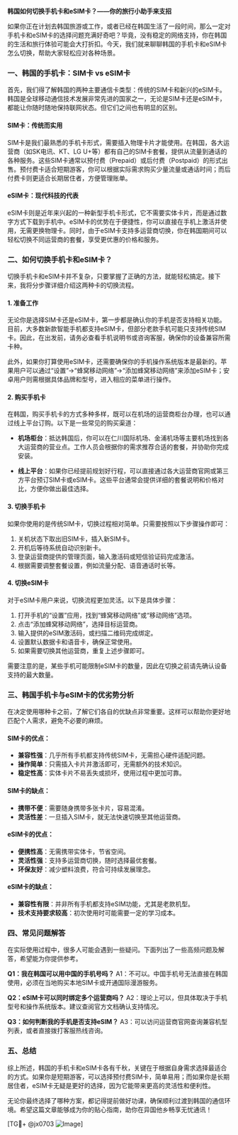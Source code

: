 **韩国如何切换手机卡和eSIM卡？——你的旅行小助手来支招**

如果你正在计划去韩国旅游或工作，或者已经在韩国生活了一段时间，那么一定对手机卡和eSIM卡的选择问题充满好奇吧？毕竟，没有稳定的网络支持，你在韩国的生活和旅行体验可能会大打折扣。今天，我们就来聊聊韩国的手机卡和eSIM卡怎么切换，帮助大家轻松应对各种场景。

### 一、韩国的手机卡：SIM卡 vs eSIM卡

首先，我们得了解韩国的两种主要通信卡类型：传统的SIM卡和新兴的eSIM卡。韩国是全球移动通信技术发展非常先进的国家之一，无论是SIM卡还是eSIM卡，都能让你随时随地保持联网状态。但它们之间也有明显的区别。

#### SIM卡：传统而实用
SIM卡是我们最熟悉的手机卡形式，需要插入物理卡片才能使用。在韩国，各大运营商（如SK电讯、KT、LG U+等）都有自己的SIM卡套餐，提供从流量到通话的各种服务。这些SIM卡通常以预付费（Prepaid）或后付费（Postpaid）的形式出售。预付费卡适合短期游客，你可以根据实际需求购买少量流量或通话时间；而后付费卡则更适合长期居住者，方便管理账单。

#### eSIM卡：现代科技的代表
eSIM卡则是近年来兴起的一种新型手机卡形式，它不需要实体卡片，而是通过数字方式下载到手机中。eSIM卡的优势在于便捷性，你可以直接在手机上激活并使用，无需更换物理卡。同时，由于eSIM卡支持多运营商切换，你在韩国期间可以轻松切换不同运营商的套餐，享受更优惠的价格和服务。

### 二、如何切换手机卡和eSIM卡？

切换手机卡和eSIM卡并不复杂，只要掌握了正确的方法，就能轻松搞定。接下来，我将分步骤详细介绍这两种卡的切换流程。

#### 1. 准备工作
无论你是选择SIM卡还是eSIM卡，第一步都是确认你的手机是否支持相关功能。目前，大多数新款智能手机都支持eSIM卡，但部分老款手机可能只支持传统SIM卡。因此，在出发前，请务必查看手机说明书或咨询客服，确保你的设备兼容所需卡种。

此外，如果你打算使用eSIM卡，还需要确保你的手机操作系统版本是最新的。苹果用户可以通过“设置”→“蜂窝移动网络”→“添加蜂窝移动网络”来添加eSIM卡；安卓用户则需根据具体品牌和型号，进入相应的菜单进行操作。

#### 2. 购买手机卡
在韩国，购买手机卡的方式多种多样，既可以在机场的运营商柜台办理，也可以通过线上平台订购。以下是一些常见的购买渠道：

- **机场柜台**：抵达韩国后，你可以在仁川国际机场、金浦机场等主要机场找到各大运营商的营业点。工作人员会根据你的需求推荐合适的套餐，并协助你完成安装。
  
- **线上平台**：如果你已经提前规划好行程，可以直接通过各大运营商官网或第三方平台预订SIM卡或eSIM卡。这些平台通常会提供详细的套餐说明和价格对比，方便你做出最佳选择。

#### 3. 切换手机卡
如果你使用的是传统SIM卡，切换过程相对简单。只需要按照以下步骤操作即可：

1. 关机状态下取出旧SIM卡，插入新SIM卡。
2. 开机后等待系统自动识别新卡。
3. 登录运营商提供的管理页面，输入激活码或短信验证码完成激活。
4. 根据需要调整套餐设置，例如流量分配、语音通话时长等。

#### 4. 切换eSIM卡
对于eSIM卡用户来说，切换流程更加灵活。以下是具体步骤：

1. 打开手机的“设置”应用，找到“蜂窝移动网络”或“移动网络”选项。
2. 点击“添加蜂窝移动网络”，选择目标运营商。
3. 输入提供的eSIM激活码，或扫描二维码完成绑定。
4. 设置默认数据卡和语音卡，确保正常使用。
5. 如果需要切换其他运营商，重复上述步骤即可。

需要注意的是，某些手机可能限制eSIM卡的数量，因此在切换之前请先确认设备支持的最大数量。

### 三、韩国手机卡与eSIM卡的优劣势分析

在决定使用哪种卡之前，了解它们各自的优缺点非常重要。这样可以帮助你更好地匹配个人需求，避免不必要的麻烦。

#### SIM卡的优点：
- **兼容性强**：几乎所有手机都支持传统SIM卡，无需担心硬件适配问题。
- **操作简单**：只需插入卡片并激活即可，无需额外的技术知识。
- **稳定性高**：实体卡片不易丢失或损坏，使用过程中更加可靠。

#### SIM卡的缺点：
- **携带不便**：需要随身携带多张卡片，容易混淆。
- **灵活性差**：一旦插入SIM卡，就无法快速切换至其他运营商。

#### eSIM卡的优点：
- **便携性高**：无需携带实体卡，节省空间。
- **灵活性强**：支持多运营商切换，随时选择最优套餐。
- **环保友好**：减少塑料浪费，符合可持续发展理念。

#### eSIM卡的缺点：
- **兼容性有限**：并非所有手机都支持eSIM功能，尤其是老款机型。
- **技术支持要求较高**：初次使用时可能需要一定的学习成本。

### 四、常见问题解答

在实际使用过程中，很多人可能会遇到一些疑问。下面列出了一些高频问题及解答，希望能为你提供参考。

**Q1：我在韩国可以用中国的手机号吗？**
A1：不可以。中国手机号无法直接在韩国使用，必须在当地购买本地SIM卡或开通国际漫游服务。

**Q2：eSIM卡可以同时绑定多个运营商吗？**
A2：理论上可以，但具体取决于手机型号和操作系统版本。建议查阅官方文档确认支持情况。

**Q3：如何判断我的手机是否支持eSIM？**
A3：可以访问运营商官网查询兼容机型列表，或者直接拨打客服热线咨询。

### 五、总结

综上所述，韩国的手机卡和eSIM卡各有千秋，关键在于根据自身需求选择最适合的方式。如果你是短期游客，可以选择预付费SIM卡，简单易用；而如果你是长期居住者，eSIM卡无疑是更好的选择，因为它能带来更高的灵活性和便利性。

无论你最终选择了哪种方案，都记得提前做好功课，确保顺利过渡到韩国的通信环境。希望这篇文章能够成为你的贴心指南，助你在异国他乡畅享无忧通讯！

[TG💪+ @jx0703 ![Image](https://github.com/user-attachments/assets/dbca1d08-cadb-493c-b0ec-ad6f7a83f270)]